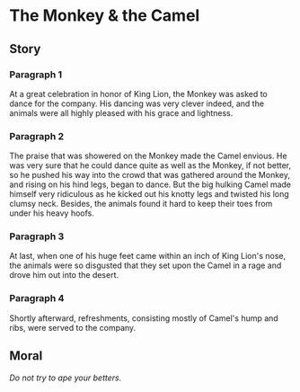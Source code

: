 
# The Monkey & the Camel

## Story


### Paragraph 1

At a great celebration in honor of King Lion, the Monkey was asked to dance for the company. His dancing was very clever indeed, and the animals were all highly pleased with his grace and lightness.



### Paragraph 2

The praise that was showered on the Monkey made the Camel envious. He was very sure that he could dance quite as well as the Monkey, if not better, so he pushed his way into the crowd that was gathered around the Monkey, and rising on his hind legs, began to dance. But the big hulking Camel made himself very ridiculous as he kicked out his knotty legs and twisted his long clumsy neck. Besides, the animals found it hard to keep their toes from under his heavy hoofs.



### Paragraph 3

At last, when one of his huge feet came within an inch of King Lion's nose, the animals were so disgusted that they set upon the Camel in a rage and drove him out into the desert.



### Paragraph 4

Shortly afterward, refreshments, consisting mostly of Camel's hump and ribs, were served to the company.



## Moral

_Do not try to ape your betters._

